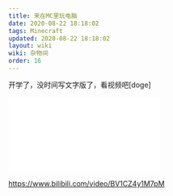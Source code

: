 ```yaml
---
title: 来在MC里玩电脑
date: 2020-08-22 18:18:02
tags: Minecraft
updated: 2020-08-22 18:18:02
layout: wiki
wiki: 杂物间
order: 16
---
```


开学了，没时间写文字版了，看视频吧[doge]



<iframe src="//player.bilibili.com/player.html?aid=371716567&bvid=BV1CZ4y1M7pM&cid=223846699&page=1" scrolling="no" border="0" frameborder="no" framespacing="0" allowfullscreen="true"> </iframe>



https://www.bilibili.com/video/BV1CZ4y1M7pM
